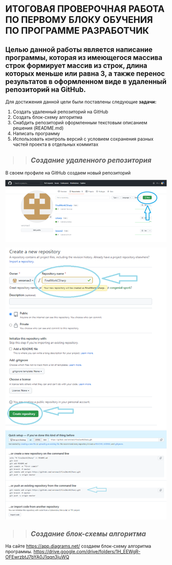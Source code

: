 # ИТОГОВАЯ ПРОВЕРОЧНАЯ РАБОТА ПО ПЕРВОМУ БЛОКУ ОБУЧЕНИЯ ПО ПРОГРАММЕ РАЗРАБОТЧИК # 

## __Целью__ данной работы является написание программы, которая из имеющегося массива строк формирует массив из строк, длина которых меньше или равна 3, а также перенос результатов в оформленном виде в удаленный репозиторий на GitHub. ## 

Для достижения данной цели были поставлены следующие __задачи:__  

1. Создать удаленный репозиторий на GitHub
2. Создать блок-схему алгоритма 
3. Снабдить репозиторий оформленным текстовым описанием решения (README.md) 
4. Написать программу 
5. Использовать контроль версий с условием сохранения разных частей проекта в отдельных коммитах  

>> ## *Создание удаленного репозитория* ## 

В своем профиле на GitHub создаем новый репозиторий

![Кнопка_new_для_открытия_вкладки_создания_репозитория](CreateRepository1.png)  

![Создание_имени_и_настройка_деталей_репозитория](CreateRepository2.png)
![Привязка_репозитория_к_папке_с_работой](CreateRepository3.png)  


>> ## *Создание блок-схемы алгоритма* ##  

На сайте https://app.diagrams.net/  создаем блок-схему алгоритма  программы. 
https://drive.google.com/drive/folders/1H_EEWgR-OFEwrzbtJ7bYA0J1qqn3juWQ  








 
 